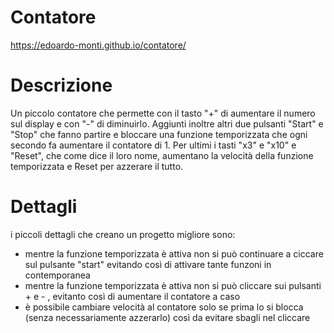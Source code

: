# Contatore
https://edoardo-monti.github.io/contatore/

# Descrizione
Un piccolo contatore che permette con il tasto "+" di aumentare il numero sul display e con "-" di diminuirlo.
Aggiunti inoltre altri due pulsanti "Start" e "Stop" che fanno partire e bloccare una funzione temporizzata che ogni secondo fa aumentare il contatore di 1.
Per ultimi i tasti "x3" e "x10" e "Reset", che come dice il loro nome, aumentano la velocità della funzione temporizzata e Reset per azzerare il tutto.

# Dettagli
i piccoli dettagli che creano un progetto migliore sono:
- mentre la funzione temporizzata è attiva non si può continuare a ciccare sul pulsante "start" evitando così di attivare tante funzoni in contemporanea
- mentre la funzione temporizzata è attiva non si può cliccare sui pulsanti + e - , evitanto così di aumentare il contatore a caso
- è possibile cambiare velocità al contatore solo se prima lo si blocca (senza necessariamente azzerarlo) così da evitare sbagli nel cliccare

